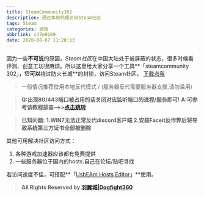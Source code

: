 ```yaml
---
title: SteamCommunity302
description: 通过本地代理访问Steam社区
tags: Steam
categories: 游戏
abbrlink: c47e0b89
date: 2020-08-07 11:28:13
---
```


  因为一些**不可说**的原因，*Steam社区*在中国大陆处于被屏蔽的状态，很多时候看评测、创意工坊很麻烦。所以这里给大家分享一个工具**「steamcommunity 302」**，它可以**绕过防火长城**的封锁，访问Steam社区。
[下载点我](https://www.dogfight360.com/blog/686/)

>一般情况推荐使用本地反代模式 / (服务器反代需要服务器支撑,请勿滥用)

>**Q:出现80/443端口被占用的话关闭对应监听端口的进程/服务即可!**
>**A:可参考该教程排查–>>[点击跳转](https://www.dogfight360.com/blog/knowledge-base/%e8%a7%a3%e5%86%b3%e5%b8%b8%e8%a7%81%e7%9a%8480-443%e7%ab%af%e5%8f%a3%e8%a2%ab%e5%8d%a0%e7%94%a8%e9%97%ae%e9%a2%98/)**

>**已知问题:**
>**1.WIN7无法正常反代discord客户端
>2.安装Faceit反作弊后将导致系统第三方证书全部被删除**

其他可用解决社区访问方式：
1. 各种游戏加速器应该都有免费提供
2. 一些服务器位于国内的hosts.自己在论坛/贴吧寻找

若访问速度不佳，可搭配**「[UsbEAm Hosts Editor](https://www.dogfight360.com/blog/475/)」**使用。

> **All Rights Reserved by [羽翼城|Dogfight360](https://www.dogfight360.com/blog/)**